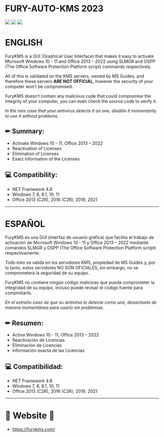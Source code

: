 # FURY-AUTO-KMS 2023
<img src="https://img.shields.io/badge/-Windows-0078D6?logo=windows&logoColor=white&style=flat" /> <img src="https://img.shields.io/badge/-Office-EB3C00?logo=microsoft&logoColor=white&style=flat" />
[![](https://img.shields.io/badge/-The_Office_Software_Protection_Platform_script-FFFFFF?logo=powershell&logoColor=black&style=flat)](https://docs.microsoft.com/en-us/deployoffice/vlactivation/tools-to-manage-volume-activation-of-office)

# ENGLISH
FuryKMS is a GUI (Graphical User Interface) that makes it easy to activate Microsoft Windows 10 - 11 and Office 2013 – 2022 using SLMGR and OSPP (The Office Software Protection Platform script) commands respectively.

All of this is validated on the KMS servers, owned by MS Guides, and therefore these servers **ARE NOT OFFICIAL**, however the security of your computer won’t be compromised.

FuryKMS doesn’t contain any malicious code that could compromise the integrity of your computer, you can even check the source code to verify it.

*In the rare case that your antivirus detects it as one, disable it momentarily to use it without problems.*

## ✏ Summary:
- Activate Windows 10 - 11, Office 2013 – 2022
- Reactivation of Licenses
- Elimination of Licenses
- Exact information of the Licenses

## 💻 Compatibility:
- NET Framework 4.8
- Windows 7, 8, 8.1, 10, 11
- Office 2013 (C2R), 2016 (C2R), 2019, 2021

---

# ESPAÑOL
FuryKMS es una GUI (interfaz de usuario gráfica) que facilita el trabajo de activación de Microsoft Windows 10 - 11 y Office 2013 – 2022 mediante comandos SLMGR y OSPP (The Office Software Protection Platform script) respectivamente.

Todo esto se valida en los servidores KMS, propiedad de MS Guides y, por lo tanto, estos servidores NO SON OFICIALES, sin embargo, no se comprometerá la seguridad de su equipo.

FuryKMS no contiene ningún código malicioso que pueda comprometer la integridad de su equipo, incluso puede revisar el código fuente para comprobarlo.

*En el extraño caso de que su antivirus lo detecte como uno, desactívelo de manera momentánea para usarlo sin problemas.*

## ✏ Resumen:
- Activa Windows 10 - 11, Office 2013 – 2022
- Reactivación de Licencias
- Eliminación de Licencias
- Información exacta de las Licencias

## 💻 Compatibilidad:
- NET Framework 4.8
- Windows 7, 8, 8.1, 10, 11
- Office 2013 (C2R), 2016 (C2R), 2019, 2021

---

# 🔰 Website 🔰
- https://furykms.com/

